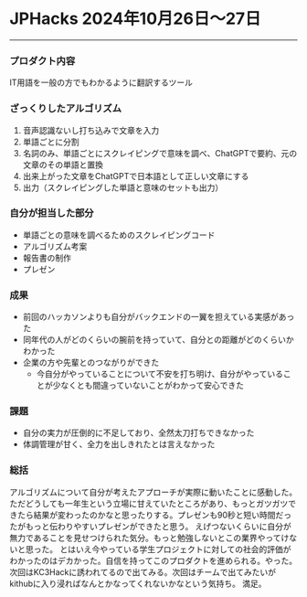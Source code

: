 # JPHacks 2024年10月26日〜27日
---

### プロダクト内容
IT用語を一般の方でもわかるように翻訳するツール

### ざっくりしたアルゴリズム
1. 音声認識ないし打ち込みで文章を入力
2. 単語ごとに分割
3. 名詞のみ、単語ごとにスクレイピングで意味を調べ、ChatGPTで要約、元の文章のその単語と置換
4. 出来上がった文章をChatGPTで日本語として正しい文章にする
5. 出力（スクレイピングした単語と意味のセットも出力）

### 自分が担当した部分
- 単語ごとの意味を調べるためのスクレイピングコード
- アルゴリズム考案
- 報告書の制作
- プレゼン

### 成果
- 前回のハッカソンよりも自分がバックエンドの一翼を担えている実感があった
- 同年代の人がどのくらいの腕前を持っていて、自分との距離がどのくらいかわかった
- 企業の方や先輩とのつながりができた
    - 今自分がやっていることについて不安を打ち明け、自分がやっていることが少なくとも間違っていないことがわかって安心できた
 
### 課題
- 自分の実力が圧倒的に不足しており、全然太刀打ちできなかった
- 体調管理が甘く、全力を出しきれたとは言えなかった

### 総括
アルゴリズムについて自分が考えたアプローチが実際に動いたことに感動した。ただどうしても一年生という立場に甘えていたところがあり、もっとガツガツできたら結果が変わったのかなと思ったりする。プレゼンも90秒と短い時間だったがもっと伝わりやすいプレゼンができたと思う。
えげつないくらいに自分が無力であることを見せつけられた気分。もっと勉強しないとこの業界やってけないと思った。
とはいえ今やっている学生プロジェクトに対しての社会的評価がわかったのはデカかった。自信を持ってこのプロダクトを進められる。やった。
次回はKC3Hackに誘われてるので出てみる。次回はチームで出てみたいがkithubに入り浸ればなんとかなってくれないかなという気持ち。
満足。